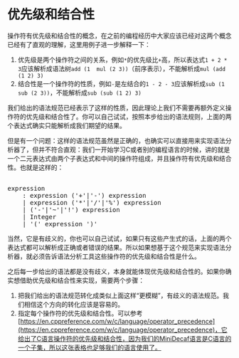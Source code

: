 # 优先级和结合性

操作符有优先级和结合性的概念，在之前的编程经历中大家应该已经对这两个概念已经有了直观的理解，这里用例子进一步解释一下：

1. 优先级是两个操作符之间的关系，例如`*`的优先级比`+`高，所以表达式`1 + 2 * 3`应该解析成语法树`add (1  mul (2 3))`（前序表示），不能解析成`mul (add (1 2) 3)`
2. 结合性是一个操作符的性质，例如`-`是左结合的`1 - 2 - 3`应该解析成`sub (1  sub (2 3))`，不能解析成`sub (sub (1 2) 3)`

我们给出的语法规范已经表示了这样的性质，因此理论上我们不需要再额外定义操作符的优先级和结合性了。你可以自己试试，按照本步给出的语法规则，上面的两个表达式确实只能解析成我们期望的结果。

但是有一个问题：这样的语法规范虽然是正确的，也确实可以直接用来实现语法分析器了，但并不符合直观：我们一开始学习C或者别的编程语言的时候，讲的就是一个二元表达式由两个子表达式和中间的操作符组成，并且操作符有优先级和结合性。也就是这样的：

<pre id='vimCodeElement'><code></code><div class="changed">
<span class="SpecRuleStart">expression</span>
<span class="SpecRuleIndicator">    :</span> <span class="SpecRule">expression</span> <span class="SpecOperator">(</span><span class="SpecToken">'+'</span><span class="SpecOperator">|</span><span class="SpecToken">'-'</span><span class="SpecOperator">)</span> <span class="SpecRule">expression</span>
<span class="SpecRuleIndicator">    |</span> <span class="SpecRule">expression</span> <span class="SpecOperator">(</span><span class="SpecToken">'*'</span><span class="SpecOperator">|</span><span class="SpecToken">'/'</span><span class="SpecOperator">|</span><span class="SpecToken">'%'</span><span class="SpecOperator">)</span> <span class="SpecRule">expression</span>
<span class="SpecRuleIndicator">    |</span> <span class="SpecOperator">(</span><span class="SpecToken">'-'</span><span class="SpecOperator">|</span><span class="SpecToken">'~'</span><span class="SpecOperator">|</span><span class="SpecToken">'!'</span><span class="SpecOperator">)</span> <span class="SpecRule">expression</span>
<span class="SpecRuleIndicator">    |</span> <span class="SpecToken">Integer</span>
<span class="SpecRuleIndicator">    |</span> <span class="SpecToken">'('</span> <span class="SpecRule">expression</span> <span class="SpecToken">')'</span>
</div></pre>

当然，它是有歧义的，你也可以自己试试，如果只有这些产生式的话，上面的两个表达式都可以解析成正确或者错误的结果。所以如果想基于这个规范来实现语法分析器，就必须告诉语法分析工具这些操作符的优先级和结合性是什么。

之后每一步给出的语法都是没有歧义，本身就能体现优先级和结合性的。如果你确实想借助优先级和结合性来实现，需要两个步骤：

1. 把我们给出的语法规范转化成类似上面这样“更模糊”，有歧义的语法规范。我们相信这个方向的转化应该是容易的。
2. 指定每个操作符的优先级和结合性。可以参考[https://en.cppreference.com/w/c/language/operator_precedence](https://en.cppreference.com/w/c/language/operator_precedence)，它给出了C语言操作符的优先级和结合性，因为我们的MiniDecaf语言是C语言的一个子集，所以这张表格也足够我们的语言使用了。

